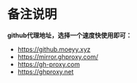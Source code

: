 # 备注说明

**github代理地址，选择一个速度快使用即可：** 
- https://github.moeyy.xyz 
- https://mirror.ghproxy.com/ 
- https://gh-proxy.com 
- https://ghproxy.net
